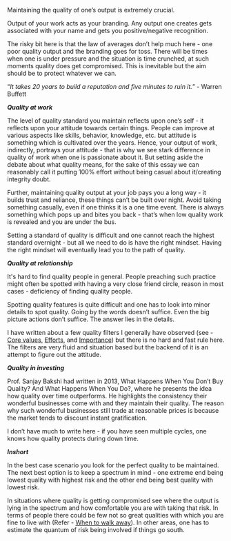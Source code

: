 Maintaining the quality of one’s output is extremely crucial.

Output of your work acts as your branding. Any output one creates gets associated with your name and gets you positive/negative recognition.

The risky bit here is that the law of averages don’t help much here - one poor quality output and the branding goes for toss. There will be times when one is under pressure and the situation is time crunched, at such moments quality does get compromised. This is inevitable but the aim should be to protect whatever we can.

“_It takes 20 years to build a reputation and five minutes to ruin it._” - Warren Buffett

_**Quality at work**_

The level of quality standard you maintain reflects upon one’s self - it reflects upon your attitude towards certain things. People can improve at various aspects like skills, behavior, knowledge, etc. but attitude is something which is cultivated over the years. Hence, your output of work, indirectly, portrays your attitude - that is why we see stark difference in quality of work when one is passionate about it. But setting aside the debate about what quality means, for the sake of this essay we can reasonably call it putting 100% effort without being casual about it/creating integrity doubt.

Further, maintaining quality output at your job pays you a long way - it builds trust and reliance, these things can’t be built over night. Avoid taking something casually, even if one thinks it is a one time event. There is always something which pops up and bites you back - that’s when low quality work is revealed and you are under the bus.

Setting a standard of quality is difficult and one cannot reach the highest standard overnight - but all we need to do is have the right mindset. Having the right mindset will eventually lead you to the path of quality.

_**Quality at relationship**_

It's hard to find quality people in general. People preaching such practice might often be spotted with having a very close friend circle, reason in most cases - deficiency of finding quality people.

Spotting quality features is quite difficult and one has to look into minor details to spot quality. Going by the words doesn’t suffice. Even the big picture actions don’t suffice. The answer lies in the details.

I have written about a few quality filters I generally have observed (see - [Core values](https://arjunbadola.blog/core-values/),  [Efforts](https://arjunbadola.blog/Efforts/), and  [Importance](https://arjunbadola.blog/Importance/)) but there is no hard and fast rule here. The filters are very fluid and situation based but the backend of it is an attempt to figure out the attitude.

**_Quality in investing_**

Prof. Sanjay Bakshi had written in 2013, What Happens When You Don’t Buy Quality? And What Happens When You Do?, where he presents the idea how quality over time outperforms. He highlights the consistency their wonderful businesses come with and they maintain their quality. The reason why such wonderful businesses still trade at reasonable prices is because the market tends to discount instant gratification.

I don’t have much to write here - if you have seen multiple cycles, one knows how quality protects during down time.

**_Inshort_**

In the best case scenario you look for the perfect quality to be maintained. The next best option is to keep a spectrum in mind - one extreme end being lowest quality with highest risk and the other end being best quality with lowest risk.

In situations where quality is getting compromised see where the output is lying in the spectrum and how comfortable you are with taking that risk. In terms of people there could be few not so great qualities with which you are fine to live with (Refer -  [When to walk away](https://arjunbadola.blog/when-to-walk-away/)). In other areas, one has to estimate the quantum of risk being involved if things go south.
